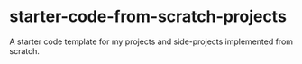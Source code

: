 # starter-code-from-scratch-projects
A starter code template for my projects and side-projects implemented from scratch.
